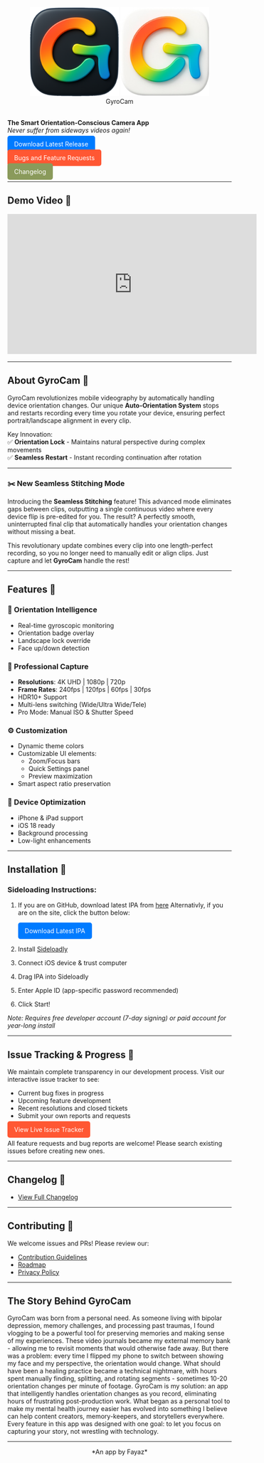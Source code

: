<div align="center">
  <img src="images/main_dark.png" width="200" height="200" alt="GyroCam Logo">
  <img src="images/main_light.png" width="200" height="200" alt="GyroCam Logo">
  <div>GyroCam</div>
  <br />
</div>

**The Smart Orientation-Conscious Camera App**  
*Never suffer from sideways videos again!*

<a id="download-latest" href="#" class="button" style="padding: 10px 15px; background-color: #007bff; color: white; border-radius: 5px; text-decoration: none;">Download Latest Release</a>

<a id="download-latest" href="https://fayaz.one/GyroCam/ISSUES.html" class="button" style="padding: 10px 15px; background-color: #FF5733; color: white; border-radius: 5px; text-decoration: none;">Bugs and Feature Requests</a>

<a id="download-latest" href="https://fayaz.one/GyroCam/CHANGELOG.html" class="button" style="padding: 10px 15px; background-color: #8A9A5B; color: white; border-radius: 5px; text-decoration: none;">Changelog</a>

---

## Demo Video 🎥

<iframe width="560" height="315" src="https://www.youtube.com/embed/q6XoJlkMB5Q" frameborder="0" allow="accelerometer; autoplay; clipboard-write; encrypted-media; gyroscope; picture-in-picture" allowfullscreen></iframe>

---

## About GyroCam 🧭

GyroCam revolutionizes mobile videography by automatically handling device orientation changes. Our unique **Auto-Orientation System** stops and restarts recording every time you rotate your device, ensuring perfect portrait/landscape alignment in every clip.

Key Innovation:  
✅ **Orientation Lock** - Maintains natural perspective during complex movements  
✅ **Seamless Restart** - Instant recording continuation after rotation  

---

### ✂️ New Seamless Stitching Mode

Introducing the **Seamless Stitching** feature! This advanced mode eliminates gaps between clips, outputting a single continuous video where every device flip is pre-edited for you. The result? A perfectly smooth, uninterrupted final clip that automatically handles your orientation changes without missing a beat.

This revolutionary update combines every clip into one length-perfect recording, so you no longer need to manually edit or align clips. Just capture and let **GyroCam** handle the rest!


---

## Features 🚀

### 📐 Orientation Intelligence
- Real-time gyroscopic monitoring
- Orientation badge overlay
- Landscape lock override
- Face up/down detection

### 🎥 Professional Capture
- **Resolutions**: 4K UHD | 1080p | 720p  
- **Frame Rates**: 240fps | 120fps | 60fps | 30fps  
- HDR10+ Support  
- Multi-lens switching (Wide/Ultra Wide/Tele)  
- Pro Mode: Manual ISO & Shutter Speed

### ⚙️ Customization
- Dynamic theme colors  
- Customizable UI elements:
  - Zoom/Focus bars  
  - Quick Settings panel  
  - Preview maximization  
- Smart aspect ratio preservation

### 📱 Device Optimization
- iPhone & iPad support  
- iOS 18 ready  
- Background processing  
- Low-light enhancements

---

## Installation 📲

### Sideloading Instructions:
1. If you are on GitHub, download latest IPA from [here](https://github.com/fayaz12g/GyroCam/releases/latest)
   Alternativly, if you are on the site, click the button below:
   
   <a id="download-latest" href="#" class="button" style="display: inline-block; margin-right: 10px; padding: 10px 15px; background-color: #007bff; color: white; border-radius: 5px; text-decoration: none;">Download Latest IPA</a>
   
3. Install [Sideloadly](https://sideloadly.io/)
4. Connect iOS device & trust computer
5. Drag IPA into Sideloadly
6. Enter Apple ID (app-specific password recommended)
7. Click Start!

*Note: Requires free developer account (7-day signing) or paid account for year-long install*

---

## Issue Tracking & Progress 🐛

We maintain complete transparency in our development process. Visit our interactive issue tracker to see:
- Current bug fixes in progress
- Upcoming feature development
- Recent resolutions and closed tickets
- Submit your own reports and requests

<a id="download-latest" href="https://fayaz.one/GyroCam/ISSUES.html" class="button" style="padding: 10px 15px; background-color: #FF5733; color: white; border-radius: 5px; text-decoration: none;">View Live Issue Tracker</a>

All feature requests and bug reports are welcome! Please search existing issues before creating new ones.

---

## Changelog 📜

- [View Full Changelog](CHANGELOG.md)

---

## Contributing 🤝

We welcome issues and PRs! Please review our:
- [Contribution Guidelines](CONTRIBUTING.md)
- [Roadmap](ROADMAP.md)
- [Privacy Policy](PRIVACY.md)

---

## The Story Behind GyroCam 

GyroCam was born from a personal need. As someone living with bipolar depression, memory challenges, and processing past traumas, I found vlogging to be a powerful tool for preserving memories and making sense of my experiences. These video journals became my external memory bank - allowing me to revisit moments that would otherwise fade away.
But there was a problem: every time I flipped my phone to switch between showing my face and my perspective, the orientation would change. What should have been a healing practice became a technical nightmare, with hours spent manually finding, splitting, and rotating segments - sometimes 10-20 orientation changes per minute of footage.
GyroCam is my solution: an app that intelligently handles orientation changes as you record, eliminating hours of frustrating post-production work. What began as a personal tool to make my mental health journey easier has evolved into something I believe can help content creators, memory-keepers, and storytellers everywhere.
Every feature in this app was designed with one goal: to let you focus on capturing your story, not wrestling with technology.

---

<div align="center">
  *An app by Fayaz*
</div>

<script>
  // Ignore this section if you are viewing on GitHub (but you should go to fayaz.one/GyroCam)
  fetch('https://api.github.com/repos/fayaz12g/GyroCam/releases/latest')
    .then(response => response.json())
    .then(data => {
      const ipaAsset = data.assets.find(asset => asset.name.endsWith('.ipa'));
      if (ipaAsset) {
        document.getElementById('download-latest').href = ipaAsset.browser_download_url;
      }
    })
    .catch(error => console.error('Error fetching latest release:', error));
</script>
